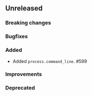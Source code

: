 <!-- When adding an entry to the Changelog:
- Please follow the Keep a Changelog: http://keepachangelog.com/ guidelines.
- Please insert your changelog line ordered by PR ID.
Thanks, you're awesome :-) -->

## Unreleased

### Breaking changes

### Bugfixes

### Added

* Added `process.command_line`. #599

### Improvements

### Deprecated


<!-- All empty sections:

## Unreleased

### Breaking changes

### Bugfixes

### Added

### Improvements

### Deprecated

-->
